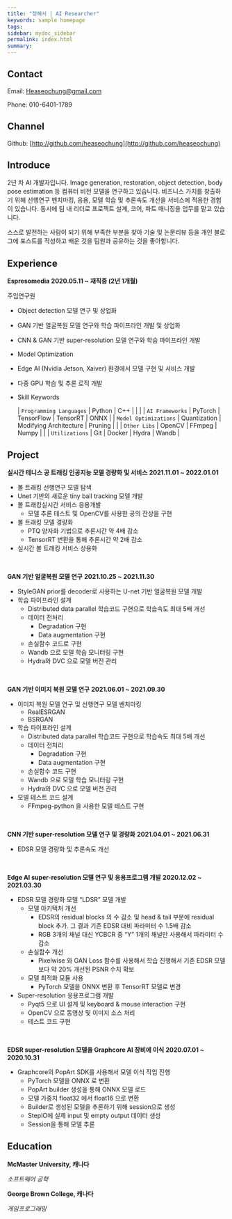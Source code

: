 ```yaml
---
title: "정해서 | AI Researcher"
keywords: sample homepage
tags: 
sidebar: mydoc_sidebar
permalink: index.html
summary: 
---
```


<!-- ![heaseo.jpeg](images/heaseo.jpeg) -->

## Contact

Email: Heaseochung@gmail.com

Phone: 010-6401-1789

## Channel

Github: [http://github.com/heaseochung](http://github.com/heaseochung)

<!-- Blog: [https://velog.io/@heaseo](https://velog.io/@heaseo) -->

## Introduce

2년 차 AI 개발자입니다. Image generation, restoration, object detection, body pose estimation 등 컴퓨터 비전 모델을 연구하고 있습니다. 비즈니스 가치를 창출하기 위해 선행연구 벤치마킹, 응용, 모델 학습 및 추론속도 개선을 서비스에 적용한 경험이 있습니다. 동시에 팀 내 리더로 프로젝트 설계, 코어, 파트 매니징을 업무를 맡고 있습니다.

스스로 발전하는 사람이 되기 위해 부족한 부분을 찾아 기술 및 논문리뷰 등을 개인 블로그에 포스트를 작성하고 배운 것을 팀원과 공유하는 것을 좋아합니다.

## Experience

**Espresomedia**
**2020.05.11 ~ 재직중 (2년 1개월)**

주임연구원

- Object detection 모델 연구 및 상업화
- GAN 기반 얼굴복원 모델 연구와 학습 파이프라인 개발 및 상업화
- CNN & GAN 기반 super-resolution 모델 연구와 학습 파이프라인 개발
- Model Optimization
- Edge AI (Nvidia Jetson, Xaiver) 환경에서 모델 구현 및 서비스 개발
- 다중 GPU 학습 및 추론 로직 개발
- Skill Keywords
    
    | `Programming Languages` | Python | C++ |  |  |
    | `AI Frameworks` | PyTorch | TensorFlow | TensorRT | ONNX |
    | `Model Optimizations` | Quantization | Modifying Architecture | Pruning |  |
    | `Other Libs` | OpenCV | FFmpeg | Numpy |  |
    | `Utilizations` | Git | Docker | Hydra | Wandb |

## Project

**실시간 테니스 공 트래킹 인공지능 모델 경량화 및 서비스**
**2021.11.01 ~ 2022.01.01**

- 볼 트래킹 선행연구 모델 탐색
- Unet 기반의 새로운 tiny ball tracking 모델 개발
- 볼 트래킹실시간 서비스 응용개발
    - 모델 추론 테스트 및 OpenCV를 사용한 공의 잔상을 구현
- 볼 트래킹 모델 경량화
    - PTQ 양자화 기법으로 추론시간 약 4배 감소
    - TensorRT 변환을 통해 추론시간 약 2배 감소
- 실시간 볼 트래킹 서비스 상용화

<br />

**GAN 기반 얼굴복원 모델 연구**
**2021.10.25 ~ 2021.11.30**

- StyleGAN prior를 decoder로 사용하는 U-net 기반 얼굴복원 모델 개발
- 학습 파이프라인 설계
    - Distributed data parallel 학습코드 구현으로 학습속도 최대 5배 개선
    - 데이터 전처리
        - Degradation 구현
        - Data augmentation 구현
    - 손실함수 코드로 구현
    - Wandb 으로 모델 학습 모니터링 구현
    - Hydra와 DVC 으로 모델 버전 관리

<br />

**GAN 기반 이미지 복원 모델 연구**
**2021.06.01 ~ 2021.09.30**

- 이미지 복원 모델 연구 및 선행연구 모델 벤치마킹
    - RealESRGAN
    - BSRGAN
- 학습 파이프라인 설계
    - Distributed data parallel 학습코드 구현으로 학습속도 최대 5배 개선
    - 데이터 전처리
        - Degradation 구현
        - Data augmentation 구현
    - 손실함수 코드 구현
    - Wandb 으로 모델 학습 모니터링 구현
    - Hydra와 DVC 으로 모델 버전 관리
- 모델 테스트 코드 설계
    - FFmpeg-python 을 사용한 모델 테스트 구현

<br />

**CNN 기반 super-resolution 모델 연구 및 경량화**
**2021.04.01 ~ 2021.06.31**

- EDSR 모델 경량화 및 추론속도 개선

<br />

**Edge AI super-resolution 모델 연구 및 응용프로그램 개발**
**2020.12.02 ~ 2021.03.30**

- EDSR 모델 경량화 모델 “LDSR” 모델 개발
    - 모델 아키택처 개선
        - EDSR의 residual blocks 의 수 감소 및 head & tail 부분에 residual block 추가. 그 결과 기존 EDSR 대비 파라미터 수 1.5배 감소
        - RGB 3개의 채널 대신 YCBCR 중 “Y” 1개의 채널만 사용해서 파라미터 수 감소
    - 손실함수 개선
        - Pixelwise 와 GAN Loss 함수를 사용해서 학습 진행해서 기존 EDSR 모델보다 약 20% 개선된 PSNR 수치 확보
    - 모델 최적화 모듈 사용
        - PyTorch 모델을 ONNX 변환 후 TensorRT 모델로 변경
- Super-resolution 응용프로그램 개발
    - Pyqt5 으로 UI 설계 및 keyboard & mouse interaction 구현
    - OpenCV 으로 동영상 및 이미지 소스 처리
    - 테스트 코드 구현

<br />

**EDSR super-resolution 모델을 Graphcore AI 장비에 이식**
**2020.07.01 ~ 2020.10.31**

- Graphcore의 PopArt SDK를 사용해서 모델 이식 작업 진행
    - PyTorch 모델을 ONNX 로 변환
    - PopArt builder 생성을 통해 ONNX 모델 로드
    - 모델 가중치 float32 에서 float16 으로 변환
    - Builder로 생성된 모델을 추론하기 위해 session으로 생성
    - StepIO에 실제 input 및 empty output 데이터 생성
    - Session을 통해 모델 추론

<!-- ## 개인 프로젝트

2022.01.01 ~

**Golf AI Coaching APP with Unity**

- 사용자의 key-points 및 골프 클럽 궤도 estimation 모델 연구
- 데이터 수집, 전처리, 학습 코드 구현
- ONNX를 이용한 Restful AI 추론서버 개발
- 추론서버에서 전달한 관절 및 클럽 궤도 위치정보를 유니티 클라이언트에서 구현 -->

## Education

**McMaster University, 캐나다**
<!-- **2022.01.10 ~ 2023.05.30** -->

*소프트웨어 공학*

**George Brown College, 캐나다**
<!-- *2017.09.01 ~ 2020.04.30* -->

*게임프로그래밍*

<!-- 
{% include note.html content="If you're cloning this theme, you're probably writing documentation of some kind. I have a blog on technical writing here called <a alt='technical writing blog' href='http://idratherbewriting.com'>I'd Rather Be Writing</a>. If you'd like to stay updated with the latest trends, best practices, and other methods for writing documentation, consider <a href='https://tinyletter.com/tomjoht'>subscribing</a>. I also have a site on <a href='http://idratherbewriting.com/learnapidoc'>writing API documentation</a>." %}

## Build the Theme

Follow these instructions to build the theme.

### 1. Download the theme

First, download or clone the theme from the [Github repo](https://github.com/tomjoht/documentation-theme-jekyll). Most likely you won't be pulling in updates once you start customizing the theme, so downloading the theme (instead of cloning it) probably makes the most sense. In Github, click the **Clone or download** button, and then click **Download ZIP**.

### 2. Install Jekyll

If you've never installed or run a Jekyll site locally on your computer, follow these instructions to install Jekyll:

* [Install Jekyll on Mac][mydoc_install_jekyll_on_mac]
* [Install Jekyll on Windows][mydoc_install_jekyll_on_windows]

### 3. Install Bundler

In case you haven't installed Bundler, install it:

```
gem install bundler
```

You'll want [Bundler](http://bundler.io/) to make sure all the Ruby gems needed work well with your project. Bundler sorts out dependencies and installs missing gems or matches up gems with the right versions based on gem dependencies.

### 4. Option 1: Build the Theme (*without* the github-pages gem) {#option1}

Use this option if you're not planning to publish your Jekyll site using [Github Pages](https://pages.github.com/).

Bundler's Gemfile specifies how project dependencies are managed. Although this project includes a Gemfile, this theme doesn't have any dependencies beyond core Jekyll. The Gemfile is used to list gems needed for publishing on Github Pages. **If you're not planning to have Github Pages build your Jekyll project, delete these two files from the theme's root directory:**

* Gemfile
* Gemfile.lock

If you've never run Jekyll on your computer (you can check with `jekyll --version`), you may need to install the jekyll gem:

```
gem install jekyll
```

Now run jekyll serve (first change directories (`cd`) to where you downloaded the project):

```
jekyll serve
```

### 4. Option 2: Build the Theme (*with* the github-pages gem) {#option2}

If you *are* in fact publishing on Github Pages, leave the Gemfile and Gemfile.lock files in the theme.The Gemfile tells Jekyll to use the github-pages gem. **However, note that you cannot use the normal `jekyll serve` command with this gem due to dependency conflicts between the latest version of Jekyll and Github Pages** (which are noted [briefly here](https://help.github.com/articles/setting-up-your-github-pages-site-locally-with-jekyll/)).

You need Bundler to resolve these dependency conflicts. Use Bundler to install all the needed Ruby gems:

```
bundle update
```

Then *always* use this command to build Jekyll:

```
bundle exec jekyll serve
```

If you want to shorten this long command, you can put this code in a file such as jekyll.sh (on a Mac) and then simply type `. jekyll.sh` to build Jekyll.

## Running the site in Docker

You can also use Docker to directly build and run the site on your local machine. Just clone the repo and run the following from your working dir:
```
docker-compose build --no-cache && docker-compose up
```
The site should now be running at [http://localhost:4000/](http://localhost:4000/).

This is perhaps the easiest way to see how your site would actually look.

## Configure the sidebar

There are several products in this theme. Each product uses a different sidebar. This is the essence of what makes this theme unique -- different sidebars for different product documentation. The idea is that when users are reading documentation for a specific product, the sidebar navigation should be specific to that product. (You can read more of my thoughts on why multiple sidebars are important in this [blog post](http://idratherbewriting.com/2016/03/23/release-of-documentation-theme-for-jekyll-50/).)

The top navigation usually remains the same, because it allows users to navigate across products. But the sidebar navigation adapts to the product.

In each page's frontmatter, you must specify the sidebar you want that page to use. Here's an example of the page frontmatter showing the sidebar property:

<pre>
---
title: Alerts
tags: [formatting]
keywords: notes, tips, cautions, warnings, admonitions
last_updated: July 3, 2016
summary: "You can insert notes, tips, warnings, and important alerts in your content. These notes are stored as shortcodes made available through the linksrefs.hmtl include."
<span class="red">sidebar: mydoc_sidebar</span>
permalink: mydoc_alerts
---
</pre>

The `sidebar: mydoc_sidebar` refers to the \_data/sidebars/mydoc_sidebar.yml file.

Note that your sidebar can only have 2 levels (expand the **Tag archives** option to see an example of the second level). Given that each product has its own sidebar, this depth should be sufficient (it's really like 3 levels). Deeper nesting goes against usability recommendations.

You can optionally turn off the sidebar on any page (e.g. landing pages). To turn off the sidebar for a page, you should set the page frontmatter tag as `hide_sidebar: true`.

If you don't declare a sidebar, the `home_sidebar` file gets used as the default because this is the default specified in the config file:

```yaml
-
  scope:
    path: ""
    type: "pages"
  values:
    layout: "page"
    comments: true
    search: true
    sidebar: home_sidebar
    topnav: topnav
```

If you want to set different sidebar defaults based on different folders for your pages, specify your defaults like this:

```
-
  scope:
    path: "pages/mydoc"
    type: "pages"
  values:
    layout: "page"
    comments: true
    search: true
    sidebar: mydoc_sidebar
    topnav: topnav
```

This would load the `mydoc_sidebar` for each file in **pages/mydoc**. You could set different defaults for different path scopes.

For more detail on the sidebar, see [Sidebar navigation][mydoc_sidebar_navigation].

## Top navigation

The top navigation works just like the sidebar. You can specify which topnav data file should load by adding a `topnav` property in your page, like this:

```yaml
topnav: topnav
```

Here the topnav refers to the `_data/topnav.yml` file.

Because most topnav options will be the same, the `_config.yml` file specifies the topnav file as a default:

```yaml
-
  scope:
    path: ""
    type: "pages"
  values:
    layout: "page"
    comments: true
    search: true
    sidebar: home_sidebar
    topnav: topnav
```

## Sidebar syntax

The sidebar data file uses a specific YAML syntax that you must follow. Follow the sample pattern shown in the theme, specically looking at `mydoc_sidebar.yml` as an example: Here's a code sample showing all levels:

```yaml
entries:
- title: sidebar
  product: Jekyll Doc Theme
  version: 6.0
  folders:
  - title: Overview
    output: web, pdf
    folderitems:

    - title: Get started
      url: /index.html
      output: web, pdf
      type: homepage

    - title: Introduction
      url: /mydoc_introduction.html
      output: web, pdf

  - title: Release Notes
    output: web, pdf
    folderitems:

    - title: 6.0 Release notes
      url: /mydoc_release_notes_60.html
      output: web, pdf

    - title: 5.0 Release notes
      url: /mydoc_release_notes_50.html
      output: web, pdf

  - title: Tag archives
    output: web
    folderitems:

    - title: Tag archives overview
      url: /mydoc_tag_archives_overview.html
      output: web

      subfolders:
      - title: Tag archive pages
        output: web
        subfolderitems:

        - title: Formatting pages
          url: /tag_formatting.html
          output: web

        - title: Navigation pages
          url: /tag_navigation.html
          output: web

        - title: Content types pages
          url: /tag_content_types.html
          output: web
```

Each `folder` or `subfolder` must contain a `title` and `output` property. Each `folderitem` or `subfolderitem` must contain a `title`, `url`, and `output` property.

The two outputs available are `web` and `pdf`. (Even if you aren't publishing PDF, you still need to specify `output: web`).

The YAML syntax depends on exact spacing, so make sure you follow the pattern shown in the sample sidebars. See my [YAML tutorial](mydoc_yaml_tutorial) for more details about how YAML works.

{% include note.html content="If you have just one character of spacing off, Jekyll won't build due to the YAML syntax error. You'll see an error message in your console that says \"Error ... did not find expected key while parsing a block mapping at line 22 column 5. Error: Run jekyll build --trace for more information.\" If you encounter this, it usually refers to incorrect indentation or spacing in the YAML file. See the example mydoc_sidebar.yml file to see where your formatting went wrong." %}

Each level must have at least one topic before the next level starts. You can't have a second level that contains multiple third levels without having at least one standalone topic in the second level. If you need a hierarchy that has a folder that contains other folders and no loose topics, use a blank `-` item like this:

```yaml
entries:
- title: sidebar
  product: Jekyll Doc Theme
  version: 6.0
  folders:
  - title: Overview
    output: web, pdf
    folderitems:

    -

  - title: Release Notes
    output: web, pdf
    folderitems:

    - title: 6.0 Release notes
      url: /mydoc_release_notes_60.html
      output: web, pdf

    - title: 5.0 Release notes
      url: /mydoc_release_notes_50.html
      output: web, pdf

  - title: Installation
    output: web, pdf
    folderitems:

    - title: About Ruby, Gems, Bundler, etc.
      url: /mydoc_about_ruby_gems_etc.html
      output: web, pdf

    - title: Install Jekyll on Mac
      url: /mydoc_install_jekyll_on_mac.html
      output: web, pdf

    - title: Install Jekyll on Windows
      url: /mydoc_install_jekyll_on_windows.html
      output: web, pdf
```

To accommodate the title page and table of contents in PDF outputs, each product sidebar must list these pages before any other:

```yaml
- title:
  output: pdf
  type: frontmatter
  folderitems:
  - title:
    url: /titlepage
    output: pdf
    type: frontmatter
  - title:
    url: /tocpage
    output: pdf
    type: frontmatter
```

Leave the output as `output: pdf` for these frontmatter pages so that they don't appear in the web output.

For more detail on the sidebar, see [Sidebar navigation][mydoc_sidebar_navigation] and [YAML tutorial][mydoc_yaml_tutorial].

## Comments

The theme integrates [Commento.io](https://commento.io/) for comments below pages and posts. (This commenting service doesn't inject controversial tracking ads like Disqus does.) You will need to Commento.io account + plan ($5/month) to authorize Commento with your domain (no other configuration should be required). If you don't want comments, in the \_config.yml file, change the `comments: true` properties (under `defaults`) to `comments: false` in every instance. Then in the commento.html include file (inside \_includes), the `{% raw %}{% unless page.comments == false %} ... {% endunless %}{% endraw %}` logic will not insert the Commentio form.

## Relative links and offline viewing

This theme uses relative links throughout so that you can view the site offline and not worry about which server or directory you're hosting it. It's common with tech docs to push content to an internal server for review prior to pushing the content to an external server for publication. Because of the need for seamless transferrence from one host to another, the site has to use relative links.

To view pages locally on your machine (without the Jekyll preview server), they need to have the `.html` extension. The `permalink` property in the page's frontmatter (without surrounding slashes) is what pushes the files into the root directory when the site builds.

## Page frontmatter

When you write pages, include these same frontmatter properties with each page:

```yaml
---
title: "Some title"
tags: [sample1, sample2]
keywords: keyword1, keyword2, keyword3
last_updated: Month day, year
summary: "optional summary here"
sidebar: sidebarname
permalink: filename.html
---
```

(You will customize the values for each of these properties, of course.)

For titles, surrounding the title in quotes is optional, but if you have a colon in the title, you must surround the title with quotation marks. If you have a quotation mark inside the title, escape it first with a backlash `\`.

Values for `keywords` get populated into the metadata of the page for SEO.

Values for `tags` must be defined in your \_data/tags.yml list. You also need a corresponding tag file inside the tags folder pages/tags/ that follows the same pattern as the other tag files shown in the tags folder. (Jekyll won't auto-create these tag files.)

If you don't want the mini-TOC to show on a page (such as for the homepage or landing pages), add `toc: false` in the frontmatter.

The `permalink` value should be the same as your filename and include the ".html" file extension.

For more detail, see [Pages][mydoc_pages].

## Where to store your documentation topics

You can store your files for each product inside subfolders following the pattern shown in the theme. For example, product1, product2, etc, can be stored in their own subfolders inside the \_pages directory. Inside \_pages, you can store your topics inside sub-subfolders or sub-sub-folders to your heart's content. When Jekyll builds your site, it will pull the topics into the root directory and use the permalink for the URL.

Note that product1, product2, and mydoc are all just sample content to demonstrate how to add multiple products into the theme. You can freely delete that content.

For more information, see [Pages][mydoc_pages] and [Posts][mydoc_posts].

## Configure the top navigation

The top navigation bar's menu items are set through the \_data/topnav.yml file. Use the top navigation bar to provide links for navigating from one product to another, or to navigate to external resources.

For external URLs, use `external_url` in the item property, as shown in the example topnav.yml file. For internal links, use `url` the same was you do in the sidebar data files.

Note that the topnav has two sections: `topnav` and `topnav_dropdowns`. The topnav section contains single links, while the `topnav_dropdowns` section contains dropdown menus. The two sections are independent of each other.

## Generating PDF

If you want to generate PDF, you'll need a license for [Prince XML](http://www.princexml.com/). You will also need to [install Prince](http://www.princexml.com/doc/installing/).  You can generate PDFs by product (but not for every product on the site combined together into one massive PDF). Prince will work even without a license, but it will imprint a small Prince image on the first page, and you're supposed to buy the license to use it.

If you're on Windows, install [Git Bash client](https://git-for-windows.github.io/) rather than using the default Windows command prompt.

Open up the css/printstyles.css file and customize the email address (`youremail@domain.com`) that is listed there. This email address appears in the bottom left footer of the PDF output. You'll also need to create a PDF configuration file following the examples shown in the pdfconfigs folder, and also customize some build scripts following the same pattern shown in the root: pdf-product1.sh

See the section on [Generating PDFs][mydoc_generating_pdfs] for more details about setting the theme up for this output.

## Blogs / News

For blog posts, create your markdown files in the \_posts folder following the sample formats. Post file names always begin with the date (YYYY-MM-DD-title).

The news/news.html file displays the posts, and the news_archive.html file shows a yearly history of posts. In documentation, you might use the news to highlight product features outside of your documentation, or to provide release notes and other updates.

See [Posts][mydoc_posts] for more information.

## Markdown

This theme uses [kramdown markdown](http://kramdown.gettalong.org/). kramdown is similar to Github-flavored Markdown, except that when you have text that intercepts list items, the spacing of the intercepting text must align with the spacing of the first character after the space of a numbered list item. Basically, with your list item numbering, use two spaces after the dot in the number, like this:

```
1.  First item
2.  Second item
3.  Third item
```

When you want to insert paragraphs, notes, code snippets, or other matter in between the list items, use four spaces to indent. The four spaces will line up with the first letter of the list item (the <b>F</b>irst or <b>S</b>econd or <b>T</b>hird).

```
1.  First item

    ```
    alert("hello");
    ```

2.  Second item

    Some pig!

3.  Third item
```

See the topics under "Formatting" in the sidebar for more information.

## Automated links

If you want to use an automated system for managing links, see [Automated Links][mydoc_hyperlinks.html#automatedlinks]. This approach automatically creates a list of Markdown references to simplify linking.

## Other instructions

The content here is just a getting started guide only. For other details in working with the theme, see the various sections in the sidebar.

{% include links.html %} -->
